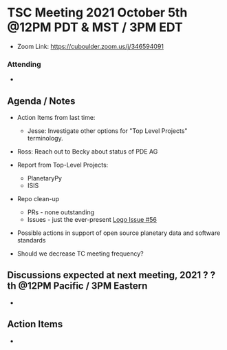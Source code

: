 # TSC Meeting 2021 October 5th @12PM PDT & MST / 3PM EDT
- Zoom Link: https://cuboulder.zoom.us/j/346594091

### Attending
-

## Agenda / Notes
- Action Items from last time:
  - Jesse: Investigate other options for "Top Level Projects" terminology.
- Ross: Reach out to Becky about status of PDE AG

- Report from Top-Level Projects:
  - PlanetaryPy
  - ISIS

- Repo clean-up
  - PRs - none outstanding
  - Issues - just the ever-present [Logo Issue #56](https://github.com/planetarysoftware/TSC/issues/56)

- Possible actions in support of open source planetary data and software standards

- Should we decrease TC meeting frequency?

## Discussions expected at next meeting, 2021 ? ?th @12PM Pacific / 3PM Eastern
-

## Action Items
-
